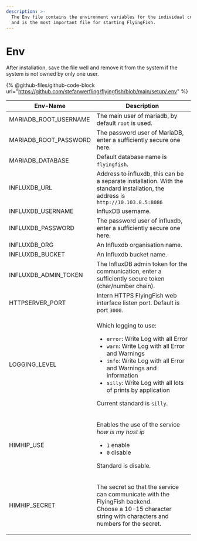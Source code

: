 ```yaml
---
description: >-
  The Env file contains the environment variables for the individual containers
  and is the most important file for starting FlyingFish.
---
```


# Env

After installation, save the file well and remove it from the system if the system is not owned by only one user.

{% @github-files/github-code-block url="https://github.com/stefanwerfling/flyingfish/blob/main/setup/.env" %}

| Env-Name                | Description                                                                                                                                                                                                                                                                                                                                                              |
| ----------------------- | ------------------------------------------------------------------------------------------------------------------------------------------------------------------------------------------------------------------------------------------------------------------------------------------------------------------------------------------------------------------------ |
| MARIADB\_ROOT\_USERNAME | The main user of mariadb, by default `root` is used.                                                                                                                                                                                                                                                                                                                     |
| MARIADB\_ROOT\_PASSWORD | The password user of MariaDB, enter a sufficiently secure one here.                                                                                                                                                                                                                                                                                                      |
| MARIADB\_DATABASE       | Default database name is `flyingfish`.                                                                                                                                                                                                                                                                                                                                   |
| INFLUXDB\_URL           | Address to influxdb, this can be a separate installation. With the standard installation, the address is `http://10.103.0.5:8086`                                                                                                                                                                                                                                        |
| INFLUXDB\_USERNAME      | InfluxDB username.                                                                                                                                                                                                                                                                                                                                                       |
| INFLUXDB\_PASSWORD      | The password user of influxdb, enter a sufficiently secure one here.                                                                                                                                                                                                                                                                                                     |
| INFLUXDB\_ORG           | An Influxdb organisation name.                                                                                                                                                                                                                                                                                                                                           |
| INFLUXDB\_BUCKET        | An Influxdb bucket name.                                                                                                                                                                                                                                                                                                                                                 |
| INFLUXDB\_ADMIN\_TOKEN  | The InfluxDB admin token for the communication, enter a sufficiently secure token (char/number chain).                                                                                                                                                                                                                                                                   |
| HTTPSERVER\_PORT        | Intern HTTPS FlyingFish web interface listen port. Default is port `3000`.                                                                                                                                                                                                                                                                                               |
| LOGGING\_LEVEL          | <p>Which logging to use: </p><ul><li><code>error</code>: Write Log with all Error</li><li><code>warn</code>: Write Log with all Error and Warnings</li><li><code>info</code>: Write Log with all Error and Warnings and information</li><li><code>silly</code>: Write Log with all lots of prints by application</li></ul><p>Current standard is <code>silly</code>.</p> |
| HIMHIP\_USE             | <p>Enables the use of the service <em>how is my host ip</em></p><ul><li><code>1</code> enable</li><li><code>0</code> disable</li></ul><p>Standard is disable.</p>                                                                                                                                                                                                        |
| HIMHIP\_SECRET          | <p>The secret so that the service can communicate with the FlyingFish backend.<br>Choose a 10-15 character string with characters and numbers for the secret.</p>                                                                                                                                                                                                        |

